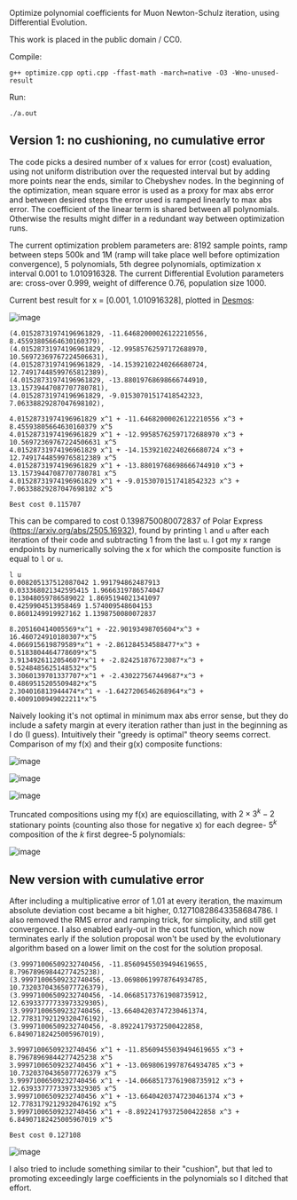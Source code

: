 Optimize polynomial coefficients for Muon Newton-Schulz iteration, using Differential Evolution.

This work is placed in the public domain / CC0.

Compile:

```shell
g++ optimize.cpp opti.cpp -ffast-math -march=native -O3 -Wno-unused-result
```

Run:

```shell
./a.out
```

## Version 1: no cushioning, no cumulative error

The code picks a desired number of x values for error (cost) evaluation, using not uniform distribution over the requested interval but by adding more points near the ends, similar to Chebyshev nodes. In the beginning of the optimization, mean square error is used as a proxy for max abs error and between desired steps the error used is ramped linearly to max abs error. The coefficient of the linear term is shared between all polynomials. Otherwise the results might differ in a redundant way between optimization runs.

The current optimization problem parameters are: 8192 sample points, ramp between steps 500k and 1M (ramp will take place well before optimization convergence), 5 polynomials, 5th degree polynomials, optimization x interval 0.001 to 1.010916328. The current Differential Evolution parameters are: cross-over 0.999, weight of difference 0.76, population size 1000.

Current best result for x = [0.001, 1.010916328], plotted in [Desmos](https://www.desmos.com/calculator):

![image](https://github.com/user-attachments/assets/0806a8c9-04e8-42a1-ac64-88910a0bc7b5)

```
(4.01528731974196961829, -11.64682000026122210556, 8.45593805664630160379),
(4.01528731974196961829, -12.99585762597172688970, 10.56972369767224506631),
(4.01528731974196961829, -14.15392102240266680724, 12.74917448599765812389),
(4.01528731974196961829, -13.88019768698666744910, 13.15739447087707780781),
(4.01528731974196961829, -9.01530701517418542323, 7.06338829287047698102),

4.01528731974196961829 x^1 + -11.64682000026122210556 x^3 + 8.45593805664630160379 x^5
4.01528731974196961829 x^1 + -12.99585762597172688970 x^3 + 10.56972369767224506631 x^5
4.01528731974196961829 x^1 + -14.15392102240266680724 x^3 + 12.74917448599765812389 x^5
4.01528731974196961829 x^1 + -13.88019768698666744910 x^3 + 13.15739447087707780781 x^5
4.01528731974196961829 x^1 + -9.01530701517418542323 x^3 + 7.06338829287047698102 x^5

Best cost 0.115707
```

This can be compared to cost 0.1398750080072837 of Polar Express (https://arxiv.org/abs/2505.16932), found by printing `l` and `u` after each iteration of their code and subtracting 1 from the last `u`. I got my x range endpoints by numerically solving the x for which the composite function is equal to `l` or `u`.

```
l u
0.008205137512087042 1.991794862487913
0.033368021342595415 1.9666319786574047
0.13048059786589022 1.8695194021341097
0.4259904513958469 1.574009548604153
0.8601249919927162 1.1398750080072837

8.205160414005569*x^1 + -22.90193498705604*x^3 + 16.460724910180307*x^5
4.066915619879589*x^1 + -2.861284534588477*x^3 + 0.5183804464778609*x^5
3.9134926112054607*x^1 + -2.824251876723087*x^3 + 0.5248485625148532*x^5
3.3060139701337707*x^1 + -2.430227567449687*x^3 + 0.4869515205509482*x^5
2.304016813944474*x^1 + -1.6427206546268964*x^3 + 0.4009100949022211*x^5
```

Naively looking it's not optimal in minimum max abs error sense, but they do include a safety margin at every iteration rather than just in the beginning as I do (I guess). Intuitively their "greedy is optimal" theory seems correct. Comparison of my f(x) and their g(x) composite functions:

![image](https://github.com/user-attachments/assets/7bb54ee5-ce6f-4a27-aef8-de2157553f65)

![image](https://github.com/user-attachments/assets/bec0d51e-dec8-4c6d-add7-16dcb3047596)

![image](https://github.com/user-attachments/assets/49feba92-a0de-4e0a-bf5c-e632215b2c6f)

Truncated compositions using my f(x) are equioscillating, with $2 \times 3^k - 2$ stationary points (counting also those for negative x) for each degree- $5^k$ composition of the $k$ first degree-5 polynomials:

![image](https://github.com/user-attachments/assets/af3061b2-43e9-4738-872f-a8925b06ac55)

## New version with cumulative error

After including a multiplicative error of 1.01 at every iteration, the maximum absolute deviation cost became a bit higher, 0.12710828643358684786. I also removed the RMS error and ramping trick, for simplicity, and still get convergence. I also enabled early-out in the cost function, which now terminates early if the solution proposal won't be used by the evolutionary algorithm based on a lower limit on the cost for the solution proposal.

```
(3.99971006509232740456, -11.85609455039494619655, 8.79678969844277425238),
(3.99971006509232740456, -13.06980619978764934785, 10.73203704365077726379),
(3.99971006509232740456, -14.06685173761908735912, 12.63933777733973329305),
(3.99971006509232740456, -13.66404203747230461374, 12.77831792129320476192),
(3.99971006509232740456, -8.89224179372500422858, 6.84907182425005967019),

3.99971006509232740456 x^1 + -11.85609455039494619655 x^3 + 8.79678969844277425238 x^5
3.99971006509232740456 x^1 + -13.06980619978764934785 x^3 + 10.73203704365077726379 x^5
3.99971006509232740456 x^1 + -14.06685173761908735912 x^3 + 12.63933777733973329305 x^5
3.99971006509232740456 x^1 + -13.66404203747230461374 x^3 + 12.77831792129320476192 x^5
3.99971006509232740456 x^1 + -8.89224179372500422858 x^3 + 6.84907182425005967019 x^5

Best cost 0.127108
```

![image](https://github.com/user-attachments/assets/93c7e050-c175-464f-8d1a-8b73c018bfbc)

I also tried to include something similar to their "cushion", but that led to promoting exceedingly large coefficients in the polynomials so I ditched that effort.
